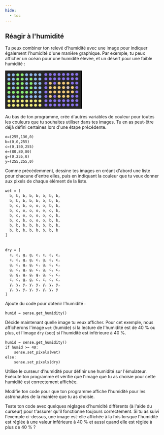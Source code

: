 ```yaml
---
hide:
  - toc
---
```


## Réagir à l'humidité

Tu peux combiner ton relevé d'humidité avec une image pour indiquer également l'humidité d'une manière graphique. Par exemple, tu peux afficher un océan pour une humidité élevée, et un désert pour une faible humidité :

![Humide et sec](images/wet-dry.png)

Au bas de ton programme, crée d'autres variables de couleur pour toutes les couleurs que tu souhaites utiliser dans tes images. Tu en as peut-être déjà défini certaines lors d'une étape précédente.

    o=(255,130,0)
    b=(0,0,255)
    c=(0,150,255)
    e=(80,80,80)
    g=(0,255,0)
    y=(255,255,0)

Comme précédemment, dessine tes images en créant d'abord une liste pour chacune d'entre elles, puis en indiquant la couleur que tu veux donner aux pixels de chaque élément de la liste.

    wet = [
      b, b, b, b, b, b, b, b,
      b, b, b, b, b, b, b, b,
      b, o, b, o, o, o, b, b,
      b, o, o, o, o, e, o, b,
      b, o, o, o, o, o, o, b,
      b, o, b, o, o, o, b, b,
      b, b, b, b, b, b, b, b,
      b, b, b, b, b, b, b, b
    ]
    
    
    dry = [
      c, c, g, g, c, c, c, c,
      c, c, g, g, c, g, c, c,
      g, c, g, g, c, g, c, c,
      g, c, g, g, c, g, c, c,
      g, g, g, g, g, g, c, c,
      c, c, g, g, c, c, c, c,
      y, y, y, y, y, y, y, y,
      y, y, y, y, y, y, y, y
    ]



Ajoute du code pour obtenir l'humidité :

    humid = sense.get_humidity()

Décide maintenant quelle image tu veux afficher. Pour cet exemple, nous afficherons l'image `wet` (humide) si la lecture de l'humidité est de 40 % ou plus, et l'image `dry` (sec) si l'humidité est inférieure à 40 %.

    humid = sense.get_humidity()
    if humid >= 40:
        sense.set_pixels(wet)
    else:
        sense.set_pixels(dry)


Utilise le curseur d'humidité pour définir une humidité sur l'émulateur. Exécute ton programme et vérifie que l'image que tu as choisie pour cette humidité est correctement affichée.

Modifie ton code pour que ton programme affiche l'humidité pour les astronautes de la manière que tu as choisie.

Teste ton code avec quelques réglages d'humidité différents (à l'aide du curseur) pour t'assurer qu'il fonctionne toujours correctement. Si tu as suivi l'exemple ci-dessus, une image est-elle affichée à la fois lorsque l'humidité est réglée à une valeur inférieure à 40 % et aussi quand elle est réglée à plus de 40 % ?
